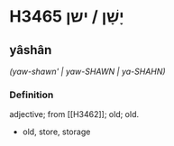 # H3465 יָשָׁן / ישן

## yâshân

_(yaw-shawn' | yaw-SHAWN | ya-SHAHN)_

### Definition

adjective; from [[H3462]]; old; old.

- old, store, storage
